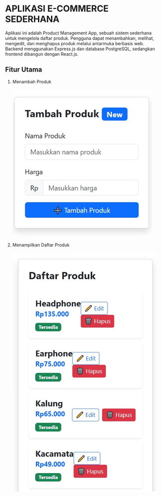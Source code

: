 # APLIKASI E-COMMERCE SEDERHANA
Aplikasi ini adalah Product Management App, sebuah sistem sederhana untuk mengelola daftar produk. Pengguna dapat menambahkan, melihat, mengedit, dan menghapus produk melalui antarmuka berbasis web. Backend menggunakan Express.js dan database PostgreSQL, sedangkan frontend dibangun dengan React.js.
## Fitur Utama
1. Menambah Produk<br><br>
![](1.jpg)<br><br>
2. Menampilkan Daftar Produk<br><br>
![](2.jpg)
